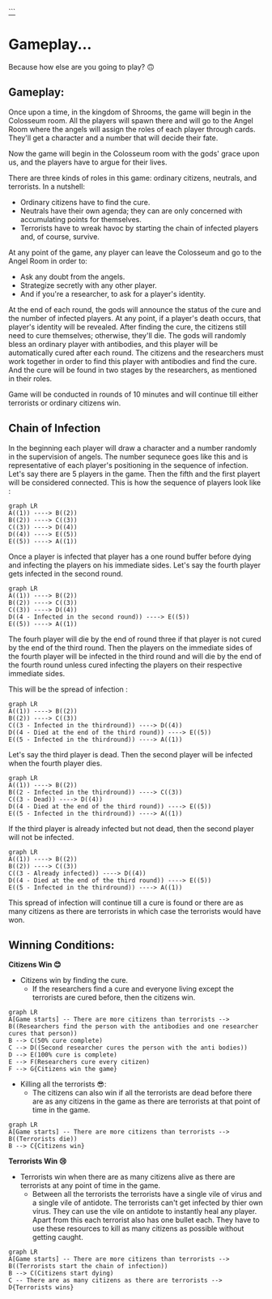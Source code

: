 ﻿[```](index.html)

# Gameplay...

Because how else are you going to play? 🙃

## Gameplay:

Once upon a time, in the kingdom of Shrooms, the game will begin in the Colosseum room. All the players will spawn there and will go to the Angel Room where the angels will assign the roles of each player through cards. They'll get a character and a number that will decide their fate.

Now the game will begin in the Colosseum room with the gods' grace upon us, and the players have to argue for their lives.

There are three kinds of roles in this game: ordinary citizens, neutrals, and terrorists. In a nutshell:
- Ordinary citizens have to find the cure.
- Neutrals have their own agenda; they can are only concerned with accumulating points for themselves.
- Terrorists have to wreak havoc by starting the chain of infected players and, of course, survive.

At any point of the game, any player can leave the Colosseum and go to the Angel Room in order to:
- Ask any doubt from the angels.
- Strategize secretly with any other player.
- And if you're a researcher, to ask for a player's identity.

At the end of each round, the gods will announce the status of the cure and the number of infected players. At any point, if a player's death occurs, that player's identity will be revealed. 
After finding the cure, the citizens still need to cure themselves; otherwise, they'll die.
The gods will randomly bless an ordinary player with antibodies, and this player will be automatically cured after each round. The citizens and the researchers must work together in order to find this player with antibodies and find the cure. And the cure will be found in two stages by the researchers, as mentioned in their roles.

Game will be conducted in rounds of 10 minutes and will continue till either terrorists or ordinary citizens win.

## Chain of Infection
In the beginning each player will draw a character and a number randomly in the supervision of angels. The number sequnece goes like this and is representative of each player's positioning in the sequence of infection. Let's say there are 5 players in the game. Then the fifth and the first playert will be considered connected. This is how the sequence of players look like :
```mermaid
graph LR
A((1)) ----> B((2))
B((2)) ----> C((3))
C((3)) ----> D((4))
D((4)) ----> E((5))
E((5)) ----> A((1))
```
Once a player is infected that player has a one round buffer before dying and infecting the players on his immediate sides. Let's say the fourth player gets infected in the second round.
```mermaid
graph LR
A((1)) ----> B((2))
B((2)) ----> C((3))
C((3)) ----> D((4))
D((4 - Infected in the second round)) ----> E((5))
E((5)) ----> A((1))
```
 The fourh player will die by the end of round three if that player is not cured by the end of the third round. Then the players on the immediate sides of the fourth player will be infected in the third round and will die by the end of the fourth round unless cured infecting the players on their respective immediate sides. 

This will  be the spread of infection :
```mermaid
graph LR
A((1)) ----> B((2))
B((2)) ----> C((3))
C((3 - Infected in the thirdround)) ----> D((4))
D((4 - Died at the end of the third round)) ----> E((5))
E((5 - Infected in the thirdround)) ----> A((1))
```
Let's say the third player is dead. Then the second player will be infected when the fourth player dies. 
```mermaid
graph LR
A((1)) ----> B((2))
B((2 - Infected in the thirdround)) ----> C((3))
C((3 - Dead)) ----> D((4))
D((4 - Died at the end of the third round)) ----> E((5))
E((5 - Infected in the thirdround)) ----> A((1))
```
If the third player is already infected but not dead, then the second player will not be infected.
```mermaid
graph LR
A((1)) ----> B((2))
B((2)) ----> C((3))
C((3 - Already infected)) ----> D((4))
D((4 - Died at the end of the third round)) ----> E((5))
E((5 - Infected in the thirdround)) ----> A((1))
```
This spread of infection will continue till a cure is found or there are as many citizens as there are terrorists in which case the terrorists would have won.

## Winning Conditions:

**Citizens Win 😊**

- Citizens win by finding the cure.
  - If the researchers find a cure and everyone living except the terrorists are cured before, then the citizens win.

```mermaid
graph LR
A[Game starts] -- There are more citizens than terrorists --> B((Researchers find the person with the antibodies and one researcher cures that person))
B --> C(50% cure complete)
C --> D((Second researcher cures the person with the anti bodies))
D --> E(100% cure is complete)
E --> F(Researchers cure every citizen)
F --> G{Citizens win the game}
```

- Killing all the terrorists 😎:
  - The citizens can also win if all the terrorists are dead before there are as any citizens in the game as there are terrorists at that point of time in the game.
```mermaid
graph LR
A[Game starts] -- There are more citizens than terrorists --> B((Terrorists die))
B --> C{Citizens win}
```
**Terrorists Win 😢**

-   Terrorists win when there are as many citizens alive as there are terrorists at any point of time in the game.
    -   Between all the terrorists the terrorists have a single  vile of virus and a single vile of antidote. The terrorists can't get infected by thier own virus. They can  use the vile on antidote to instantly heal any player. Apart from this each terrorist also has one bullet each. They have to use these resources to kill as many citizens as possible without getting caught.
```mermaid
graph LR
A[Game starts] -- There are more citizens than terrorists --> B((Terrorists start the chain of infection))
B --> C(Citizens start dying)
C -- There are as many citizens as there are terrorists --> D{Terrorists wins}
```
```
